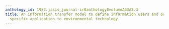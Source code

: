 ```yaml
---
anthology_id: 1982.jasis_journal-ir0anthology0volumeA33A2.3
title: An information transfer model to define information users and outputs with
  specific application to environmental technology
---
```

